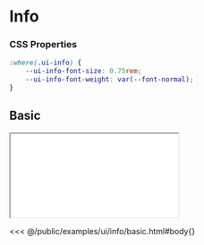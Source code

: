 # Info

### CSS Properties

```css
:where(.ui-info) {
    --ui-info-font-size: 0.75rem;
    --ui-info-font-weight: var(--font-normal);
}
```

## Basic

<iframe onload="this.style.visibility = 'visible';" src="/examples/ui/info/basic.html"></iframe>

<<< @/public/examples/ui/info/basic.html#body{}

